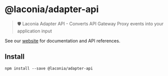 # @laconia/adapter-api

> 🛡️ Laconia Adapter API - Converts API Gateway Proxy events into your
> application input

See our [website](https://laconiajs.io) for documentation and API references.

## Install

```
npm install --save @laconia/adapter-api
```
